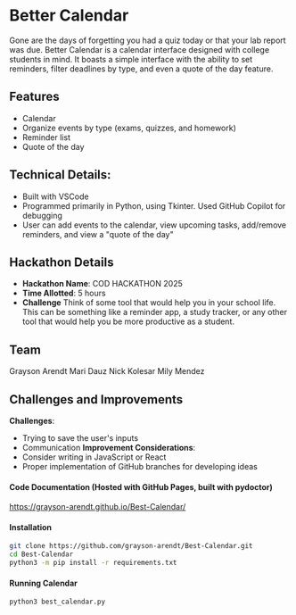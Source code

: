 # Better Calendar
Gone are the days of forgetting you had a quiz today or that your lab report was due.
Better Calendar is a calendar interface designed with college students in mind. It boasts a simple interface with the ability to set reminders, filter deadlines by type, and even a quote of the day feature.

## Features
- Calendar
- Organize events by type (exams, quizzes, and homework)
- Reminder list
- Quote of the day

## Technical Details:
- Built with VSCode
- Programmed primarily in Python, using Tkinter. Used GitHub Copilot for debugging
- User can add events to the calendar, view upcoming tasks, add/remove reminders, and view a "quote of the day"

## Hackathon Details
- **Hackathon Name**: COD HACKATHON 2025
- **Time Allotted**: 5 hours
- **Challenge** Think of some tool that would help you in your school life. This can be something like a reminder app, a study tracker, or any other tool that would help you be more productive as a student.

## Team
Grayson Arendt
Mari Dauz
Nick Kolesar
Mily Mendez

## Challenges and Improvements
**Challenges**:
- Trying to save the user's inputs
- Communication
**Improvement Considerations**:
- Consider writing in JavaScript or React
- Proper implementation of GitHub branches for developing ideas

#### Code Documentation (Hosted with GitHub Pages, built with pydoctor)
https://grayson-arendt.github.io/Best-Calendar/

#### Installation
```bash
git clone https://github.com/grayson-arendt/Best-Calendar.git
cd Best-Calendar
python3 -m pip install -r requirements.txt
```

#### Running Calendar

```bash
python3 best_calendar.py
```
